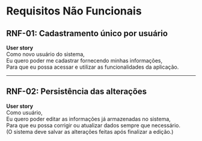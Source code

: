 # Requisitos Não Funcionais

## RNF-01: Cadastramento único por usuário
**User story**  
Como novo usuário do sistema,  
Eu quero poder me cadastrar fornecendo minhas informações,  
Para que eu possa acessar e utilizar as funcionalidades da aplicação.

---

## RNF-02: Persistência das alterações
**User story**  
Como usuário,  
Eu quero poder editar as informações já armazenadas no sistema,  
Para que eu possa corrigir ou atualizar dados sempre que necessário.  
(O sistema deve salvar as alterações feitas após finalizar a edição.)
